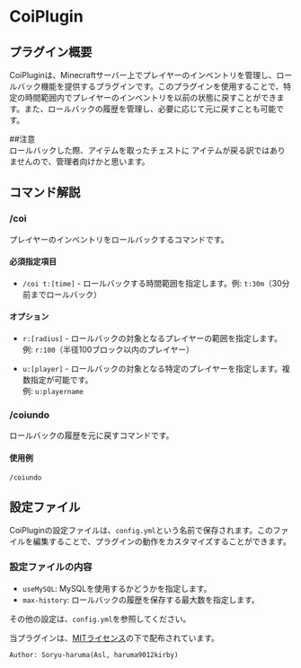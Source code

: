 # CoiPlugin
## プラグイン概要

CoiPluginは、Minecraftサーバー上でプレイヤーのインベントリを管理し、ロールバック機能を提供するプラグインです。このプラグインを使用することで、特定の時間範囲内でプレイヤーのインベントリを以前の状態に戻すことができます。また、ロールバックの履歴を管理し、必要に応じて元に戻すことも可能です。

##注意  
ロールバックした際、アイテムを取ったチェストに
アイテムが戻る訳ではありませんので、管理者向けかと思います。

## コマンド解説

### /coi

プレイヤーのインベントリをロールバックするコマンドです。

#### 必須指定項目

- `/coi t:[time]` - ロールバックする時間範囲を指定します。例: `t:30m`（30分前までロールバック）

#### オプション

- `r:[radius]` - ロールバックの対象となるプレイヤーの範囲を指定します。  
例: `r:100`（半径100ブロック以内のプレイヤー）  
  
- `u:[player]` - ロールバックの対象となる特定のプレイヤーを指定します。複数指定が可能です。  
例: `u:playername`  
  
  
### /coiundo  
  
ロールバックの履歴を元に戻すコマンドです。  
  
#### 使用例  
  
```  
/coiundo  
```  

## 設定ファイル  
  
CoiPluginの設定ファイルは、`config.yml`という名前で保存されます。このファイルを編集することで、プラグインの動作をカスタマイズすることができます。  
  
### 設定ファイルの内容  
- `useMySQL`: MySQLを使用するかどうかを指定します。  
- `max-history`: ロールバックの履歴を保存する最大数を指定します。  
  
その他の設定は、`config.yml`を参照してください。  

当プラグインは、[MITライセンス](LICENSE)の下で配布されています。


`Author: Soryu-haruma(Asl, haruma9012kirby)`





